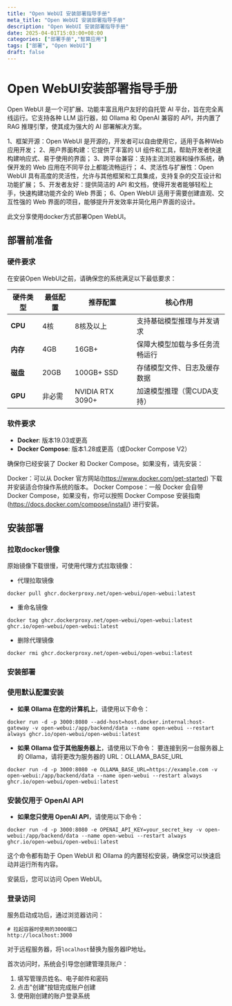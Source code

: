 ```yaml
---
title: "Open WebUI 安装部署指导手册"
meta_title: "Open WebUI 安装部署指导手册"
description: "Open WebUI 安装部署指导手册"
date: 2025-04-01T15:03:00+08:00
categories: ["部署手册","智算应用"]
tags: ["部署", "Open WebUI"]
draft: false
---
```


# Open WebUI安装部署指导手册
Open WebUI 是一个可扩展、功能丰富且用户友好的自托管 AI 平台，旨在完全离线运行。它支持各种 LLM 运行器，如 Ollama 和 OpenAI 兼容的 API，并内置了 RAG 推理引擎，使其成为强大的 AI 部署解决方案。

1、框架开源：Open WebUI 是开源的，开发者可以自由使用它，适用于各种Web 应用开发；
2、用户界面构建：它提供了丰富的 UI 组件和工具，帮助开发者快速构建响应式、易于使用的界面；
3、跨平台兼容：支持主流浏览器和操作系统，确保开发的 Web 应用在不同平台上都能流畅运行；
4、灵活性与扩展性：Open WebUI 具有高度的灵活性，允许与其他框架和工具集成，支持复杂的交互设计和功能扩展；
5、开发者友好：提供简洁的 API 和文档，使得开发者能够轻松上手，快速构建功能齐全的 Web 界面；
6、Open WebUI 适用于需要创建直观、交互性强的 Web 界面的项目，能够提升开发效率并简化用户界面的设计。

此文分享使用docker方式部署Open WebUI。

## 部署前准备

### 硬件要求

在安装Open WebUI之前，请确保您的系统满足以下最低要求：

| 硬件类型 | 最低配置 | 推荐配置         | 核心作用                       |
| -------- | -------- | ---------------- | ------------------------------ |
| **CPU**  | 4核      | 8核及以上        | 支持基础模型推理与并发请求     |
| **内存** | 4GB      | 16GB+            | 保障大模型加载与多任务流畅运行 |
| **磁盘** | 20GB     | 100GB+ SSD       | 存储模型文件、日志及缓存数据   |
| **GPU**  | 非必需   | NVIDIA RTX 3090+ | 加速模型推理（需CUDA支持）     |



### 软件要求

- **Docker**: 版本19.03或更高
- **Docker Compose**: 版本1.28或更高（或Docker Compose V2）

确保你已经安装了 Docker 和 Docker Compose。如果没有，请先安装：

Docker：可以从 Docker 官方网站(https://www.docker.com/get-started) 下载并安装适合你操作系统的版本。
Docker Compose：一般 Docker 会自带 Docker Compose，如果没有，你可以按照 Docker Compose 安装指南(https://docs.docker.com/compose/install/) 进行安装。



## 安装部署

### 拉取docker镜像

原始镜像下载很慢，可使用代理方式拉取镜像：

- 代理拉取镜像

```plain
docker pull ghcr.dockerproxy.net/open-webui/open-webui:latest
```

- 重命名镜像

```
docker tag ghcr.dockerproxy.net/open-webui/open-webui:latest ghcr.io/open-webui/open-webui:latest
```

- 删除代理镜像

```
docker rmi ghcr.dockerproxy.net/open-webui/open-webui:latest
```



### 安装部署

### 使用默认配置安装

- **如果 Ollama 在您的计算机上**，请使用以下命令：

```
docker run -d -p 3000:8080 --add-host=host.docker.internal:host-gateway -v open-webui:/app/backend/data --name open-webui --restart always ghcr.io/open-webui/open-webui:latest
```



- **如果 Ollama 位于其他服务器上**，请使用以下命令：
  要连接到另一台服务器上的 Ollama，请将更改为服务器的 URL：OLLAMA_BASE_URL​

```
docker run -d -p 3000:8080 -e OLLAMA_BASE_URL=https://example.com -v open-webui:/app/backend/data --name open-webui --restart always ghcr.io/open-webui/open-webui:latest
```



### 安装仅用于 OpenAI API

- **如果您只使用 OpenAI API**，请使用以下命令：

```
docker run -d -p 3000:8080 -e OPENAI_API_KEY=your_secret_key -v open-webui:/app/backend/data --name open-webui --restart always ghcr.io/open-webui/open-webui:latest
```



这个命令都有助于 Open WebUI 和 Ollama 的内置轻松安装，确保您可以快速启动并运行所有内容。

安装后，您可以访问 Open WebUI。  



### 登录访问

服务启动成功后，通过浏览器访问：

```text
# 拉起容器时使用的3000端口
http://localhost:3000
```

对于远程服务器，将`localhost`替换为服务器IP地址。

首次访问时，系统会引导您创建管理员账户：

1. 填写管理员姓名、电子邮件和密码
2. 点击"创建"按钮完成账户创建
3. 使用刚创建的账户登录系统
